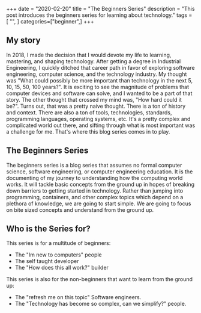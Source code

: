 +++
date = "2020-02-20"
title = "The Beginners Series"
description = "This post introduces the beginners series for learning about technology."
tags = [ "", ]
categories=["beginner",]
+++

## My story
In 2018, I made the decision that I would devote my life to learning, mastering, and shaping technology.
After getting a degree in Industrial Engineering, I quickly ditched that career path in favor of exploring software engineering, computer science, and the technology industry.
My thought was "What could possibly be more important than technology in the next 5, 10, 15, 50, 100 years?".
It is exciting to see the magnitude of problems that computer devices and software can solve, and I wanted to be a part of that story.
The other thought that crossed my mind was, "How hard could it be?".
Turns out, that was a pretty naive thought.
There is a ton of history and context.
There are also a ton of  tools, technologies, standards, programming languages, operating systems, etc.
It's a pretty complex and complicated world out there, and sifting through what is most important was a challenge for me.
That's where this blog series comes in to play.

## The Beginners Series
The beginners series is a blog series that assumes no formal computer science, software engineering, or computer engineering education.
It is the documenting of my journey to understanding how the computing world works.
It will tackle basic concepts from the ground up in hopes of breaking down barriers to getting started in technology. 
Rather than jumping into programming, containers, and other complex topics which depend on a plethora of  knowledge, we are going to start simple.
We are going to focus on bite sized concepts and understand from the ground up. 

## Who is the Series for?
This series is for a multitude of beginners:

+ The "Im new to computers" people
+ The self taught developer
+ The "How does this all work?" builder

This series is also for the non-beginners that want to learn from the ground up:
+ The "refresh me on this topic" Software engineers.
+ The "Technology has become so complex, can we simplify?" people. 
